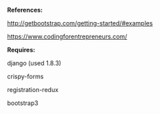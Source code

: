 <strong>References:</strong>

http://getbootstrap.com/getting-started/#examples

https://www.codingforentrepreneurs.com/

<strong>Requires:</strong>

django (used 1.8.3)

crispy-forms

registration-redux

bootstrap3
